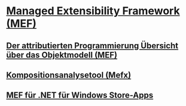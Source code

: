 # [Managed Extensibility Framework (MEF)](index.md)
## [Der attributierten Programmierung Übersicht über das Objektmodell (MEF)](attributed-programming-model-overview-mef.md)
## [Kompositionsanalysetool (Mefx)](composition-analysis-tool-mefx.md)
## [MEF für .NET für Windows Store-Apps](mef-for-net-for-windows-store-apps.md)
